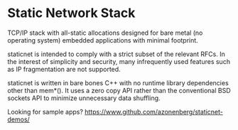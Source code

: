 # Static Network Stack

TCP/IP stack with all-static allocations designed for bare metal (no operating system) embedded applications with
minimal footprint.

staticnet is intended to comply with a strict subset of the relevant RFCs. In the interest of simplicity and security,
many infrequently used features such as IP fragmentation are not supported.

staticnet is written in bare bones C++ with no runtime library dependencies other than mem*(). It uses a zero copy
API rather than the conventional BSD sockets API to minimize unnecessary data shuffling.

Looking for sample apps? https://www.github.com/azonenberg/staticnet-demos/

